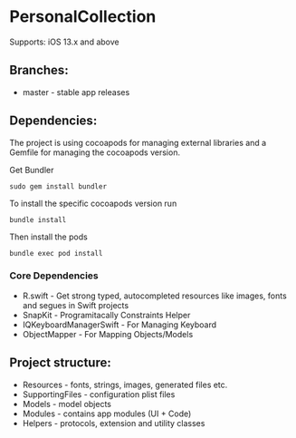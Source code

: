 # PersonalCollection

Supports: iOS 13.x and above

## Branches:

* master - stable app releases

## Dependencies:

The project is using cocoapods for managing external libraries and a Gemfile for managing the cocoapods version.

Get Bundler

```
sudo gem install bundler
```

To install the specific cocoapods version run

```
bundle install
```

Then install the pods

```
bundle exec pod install
```

### Core Dependencies

* R.swift - Get strong typed, autocompleted resources like images, fonts and segues in Swift projects
* SnapKit - Programitacally Constraints Helper
* IQKeyboardManagerSwift - For Managing Keyboard
* ObjectMapper - For Mapping Objects/Models

## Project structure:

* Resources - fonts, strings, images, generated files etc.
* SupportingFiles - configuration plist files
* Models - model objects
* Modules - contains app modules (UI + Code)
* Helpers - protocols, extension and utility classes
